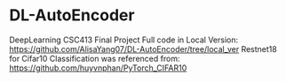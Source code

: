 # DL-AutoEncoder
DeepLearning CSC413 Final Project
Full code in Local Version: https://github.com/AlisaYang07/DL-AutoEncoder/tree/local_ver
Restnet18 for Cifar10 Classification was referenced from:
https://github.com/huyvnphan/PyTorch_CIFAR10
